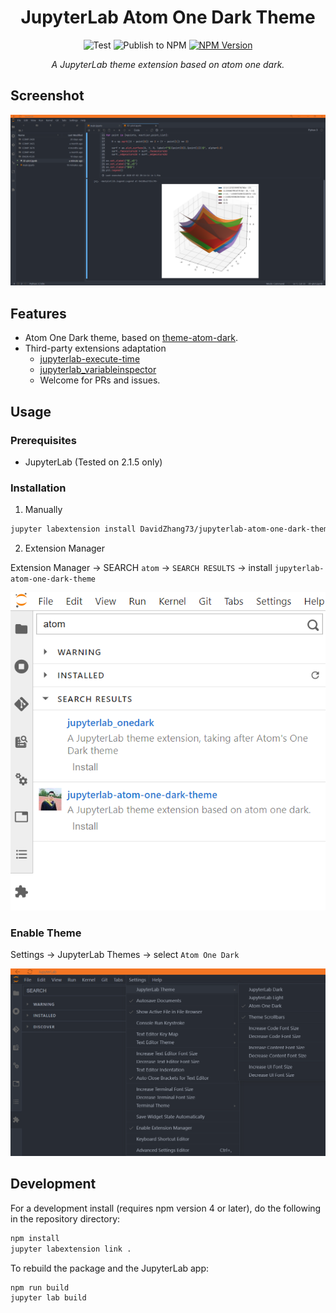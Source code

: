 <div align="center">

# JupyterLab Atom One Dark Theme

![Test](https://github.com/DavidZhang73/jupyterlab-atom-one-dark-theme/workflows/Test/badge.svg?branch=master)
![Publish to NPM](https://github.com/DavidZhang73/jupyterlab-atom-one-dark-theme/workflows/Publish%20to%20NPM/badge.svg)
[![NPM Version](https://badgen.net/npm/v/jupyterlab-atom-one-dark-theme)](https://www.npmjs.com/package/jupyterlab-atom-one-dark-theme)

_A JupyterLab theme extension based on atom one dark._

</div>

## Screenshot

![Screenshot](https://github.com/DavidZhang73/jupyterlab-atom-one-dark-theme/raw/master/screenshot/screenshot.png)

## Features

- Atom One Dark theme, based on [theme-atom-dark](https://github.com/burglarbenson/theme-atom-dark).
- Third-party extensions adaptation
    - [jupyterlab-execute-time](https://github.com/deshaw/jupyterlab-execute-time)
    - [jupyterlab_variableinspector](https://github.com/lckr/jupyterlab-variableInspector)
    - Welcome for PRs and issues.

## Usage

### Prerequisites

- JupyterLab (Tested on 2.1.5 only)

### Installation

1. Manually

```bash
jupyter labextension install DavidZhang73/jupyterlab-atom-one-dark-theme
```

2. Extension Manager

Extension Manager -> SEARCH `atom` -> `SEARCH RESULTS` -> install `jupyterlab-atom-one-dark-theme`

![Extension Manager](https://github.com/DavidZhang73/jupyterlab-atom-one-dark-theme/raw/master/screenshot/extension-manager.png)

### Enable Theme

Settings -> JupyterLab Themes -> select `Atom One Dark`

![Select](https://github.com/DavidZhang73/jupyterlab-atom-one-dark-theme/raw/master/screenshot/selection.png)

## Development

For a development install (requires npm version 4 or later), do the following in the repository directory:

```bash
npm install
jupyter labextension link .
```

To rebuild the package and the JupyterLab app:

```bash
npm run build
jupyter lab build
```
